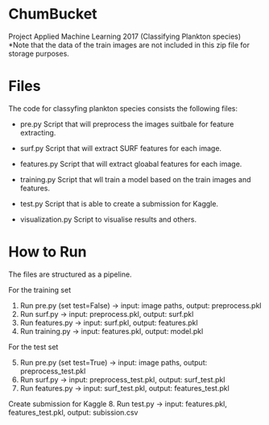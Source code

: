 # ChumBucket
Project Applied Machine Learning 2017 (Classifying Plankton species)
*Note that the data of the train images are not included in this zip file for storage purposes.

# Files
The code for classyfing plankton species consists the following files:

- pre.py
Script that will preprocess the images suitbale for feature extracting. 

- surf.py
Script that will extract SURF features for each image.

- features.py
Script that will extract gloabal features for each image.

- training.py
Script that wll train a model based on the train images and features.

- test.py
Script that is able to create a submission for Kaggle.

- visualization.py
Script to visualise results and others.


# How to Run
The files are structured as a pipeline.

For the training set
1. Run pre.py (set test=False) 	-> 	input: image paths, output: preprocess.pkl 
2. Run surf.py 			-> 	input: preprocess.pkl, output: surf.pkl 
3. Run features.py 		-> 	input: surf.pkl, output: features.pkl 
4. Run training.py 		->	input: features.pkl, output: model.pkl
 

For the test set

5. Run pre.py (set test=True) 	-> 	input: image paths, output: preprocess_test.pkl 
6. Run surf.py 			-> 	input: preprocess_test.pkl, output: surf_test.pkl 
7. Run features.py 		-> 	input: surf_test.pkl, output: features_test.pkl 

Create submission for Kaggle
8. Run test.py			-> 	input: features.pkl, features_test.pkl, output: subission.csv
